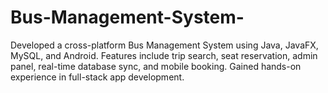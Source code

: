 # Bus-Management-System-
Developed a cross-platform Bus Management System using Java, JavaFX, MySQL, and Android. Features include trip search, seat reservation, admin panel, real-time database sync, and mobile booking. Gained hands-on experience in full-stack app development.
